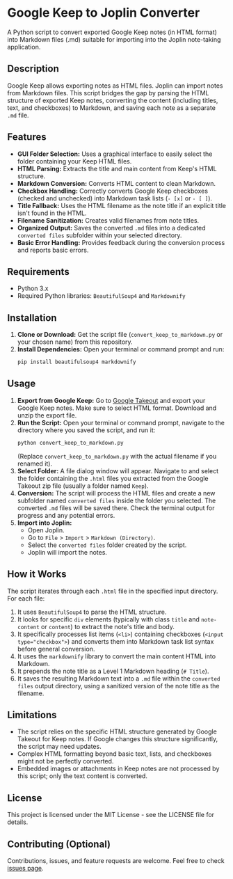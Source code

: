 # Google Keep to Joplin Converter

A Python script to convert exported Google Keep notes (in HTML format) into Markdown files (.md) suitable for importing into the Joplin note-taking application.

## Description

Google Keep allows exporting notes as HTML files. Joplin can import notes from Markdown files. This script bridges the gap by parsing the HTML structure of exported Keep notes, converting the content (including titles, text, and checkboxes) to Markdown, and saving each note as a separate `.md` file.

## Features

* **GUI Folder Selection:** Uses a graphical interface to easily select the folder containing your Keep HTML files.
* **HTML Parsing:** Extracts the title and main content from Keep's HTML structure.
* **Markdown Conversion:** Converts HTML content to clean Markdown.
* **Checkbox Handling:** Correctly converts Google Keep checkboxes (checked and unchecked) into Markdown task lists (`- [x]` or `- [ ]`).
* **Title Fallback:** Uses the HTML filename as the note title if an explicit title isn't found in the HTML.
* **Filename Sanitization:** Creates valid filenames from note titles.
* **Organized Output:** Saves the converted `.md` files into a dedicated `converted files` subfolder within your selected directory.
* **Basic Error Handling:** Provides feedback during the conversion process and reports basic errors.

## Requirements

* Python 3.x
* Required Python libraries: `BeautifulSoup4` and `Markdownify`

## Installation

1.  **Clone or Download:** Get the script file (`convert_keep_to_markdown.py` or your chosen name) from this repository.
2.  **Install Dependencies:** Open your terminal or command prompt and run:
    ```bash
    pip install beautifulsoup4 markdownify
    ```

## Usage

1.  **Export from Google Keep:** Go to [Google Takeout](https://takeout.google.com/) and export your Google Keep notes. Make sure to select HTML format. Download and unzip the export file.
2.  **Run the Script:** Open your terminal or command prompt, navigate to the directory where you saved the script, and run it:
    ```bash
    python convert_keep_to_markdown.py
    ```
    (Replace `convert_keep_to_markdown.py` with the actual filename if you renamed it).
3.  **Select Folder:** A file dialog window will appear. Navigate to and select the folder containing the `.html` files you extracted from the Google Takeout zip file (usually a folder named `Keep`).
4.  **Conversion:** The script will process the HTML files and create a new subfolder named `converted files` inside the folder you selected. The converted `.md` files will be saved there. Check the terminal output for progress and any potential errors.
5.  **Import into Joplin:**
    * Open Joplin.
    * Go to `File` > `Import` > `Markdown (Directory)`.
    * Select the `converted files` folder created by the script.
    * Joplin will import the notes.

## How it Works

The script iterates through each `.html` file in the specified input directory. For each file:
1.  It uses `BeautifulSoup4` to parse the HTML structure.
2.  It looks for specific `div` elements (typically with class `title` and `note-content` or `content`) to extract the note's title and body.
3.  It specifically processes list items (`<li>`) containing checkboxes (`<input type="checkbox">`) and converts them into Markdown task list syntax before general conversion.
4.  It uses the `markdownify` library to convert the main content HTML into Markdown.
5.  It prepends the note title as a Level 1 Markdown heading (`# Title`).
6.  It saves the resulting Markdown text into a `.md` file within the `converted files` output directory, using a sanitized version of the note title as the filename.

## Limitations

* The script relies on the specific HTML structure generated by Google Takeout for Keep notes. If Google changes this structure significantly, the script may need updates.
* Complex HTML formatting beyond basic text, lists, and checkboxes might not be perfectly converted.
* Embedded images or attachments in Keep notes are not processed by this script; only the text content is converted.

## License

This project is licensed under the MIT License - see the LICENSE file for details.

## Contributing (Optional)

Contributions, issues, and feature requests are welcome. Feel free to check [issues page](link-to-your-issues-page-if-public).
